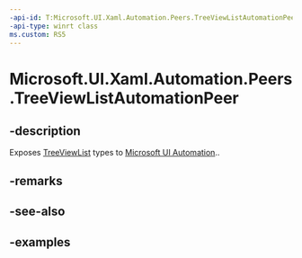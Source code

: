 ```yaml
---
-api-id: T:Microsoft.UI.Xaml.Automation.Peers.TreeViewListAutomationPeer
-api-type: winrt class
ms.custom: RS5
---
```

<!-- Class syntax.
public class TreeViewListAutomationPeer : SelectorAutomationPeer, SelectorAutomationPeer
-->

# Microsoft.UI.Xaml.Automation.Peers.TreeViewListAutomationPeer

## -description

Exposes [TreeViewList](../microsoft.ui.xaml.controls/treeviewlist.md) types to [Microsoft UI Automation](/windows/win32/winauto/entry-uiauto-win32)..

## -remarks

## -see-also

## -examples
